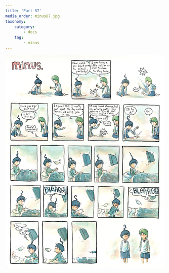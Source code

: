 ```yaml
---
title: 'Part 87'
media_order: minus87.jpg
taxonomy:
    category:
        - docs
    tag:
        - minus
---
```


![](minus87.jpg)